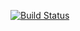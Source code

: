 [![Build Status](${GITHUB_SERVER_URL}/${GITHUB_REPOSITORY}/workflows/CI/badge.svg)](${GITHUB_SERVER_URL}/${GITHUB_REPOSITORY}/actions/)